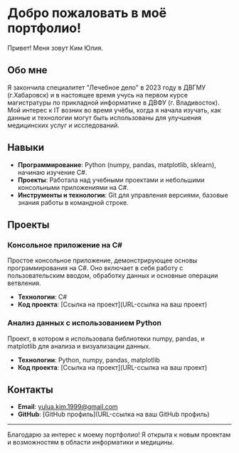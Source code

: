 # Добро пожаловать в моё портфолио!

Привет! Меня зовут Ким Юлия. 

## Обо мне

Я закончила специалитет "Лечебное дело" в 2023 году в ДВГМУ (г.Хабаровск) и в настоящее время учусь на первом курсе магистратуры по прикладной информатике в ДВФУ (г. Владивосток). Мой интерес к IT возник во время учёбы, когда я начала изучать, как данные и технологии могут быть использованы для улучшения медицинских услуг и исследований.

## Навыки

- **Программирование**: Python (numpy, pandas, matplotlib, sklearn), начинаю изучение C#.
- **Проекты**: Работала над учебными проектами и небольшими консольными приложениями на C#.
- **Инструменты и технологии**: Git для управления версиями, базовые знания работы в командной строке.

## Проекты

### Консольное приложение на C#

Простое консольное приложение, демонстрирующее основы программирования на C#. Оно включает в себя работу с пользовательским вводом, обработку данных и основные операции ветвления.

- **Технологии**: C#
- **Код проекта**: [Ссылка на проект](URL-ссылка на ваш проект)

### Анализ данных с использованием Python

Проект, в котором я использовала библиотеки numpy, pandas, и matplotlib для анализа и визуализации данных. 

- **Технологии**: Python, numpy, pandas, matplotlib
- **Код проекта**: [Ссылка на проект](URL-ссылка на ваш проект)

## Контакты

- **Email**: [yulua.kim.1999@gmail.com](mailto:yulua.kim.1999@gmail.com)
- **GitHub**: [GitHub профиль](URL-ссылка на ваш GitHub профиль)

---

Благодарю за интерес к моему портфолио! Я открыта к новым проектам и возможностям в области информатики и медицины.

